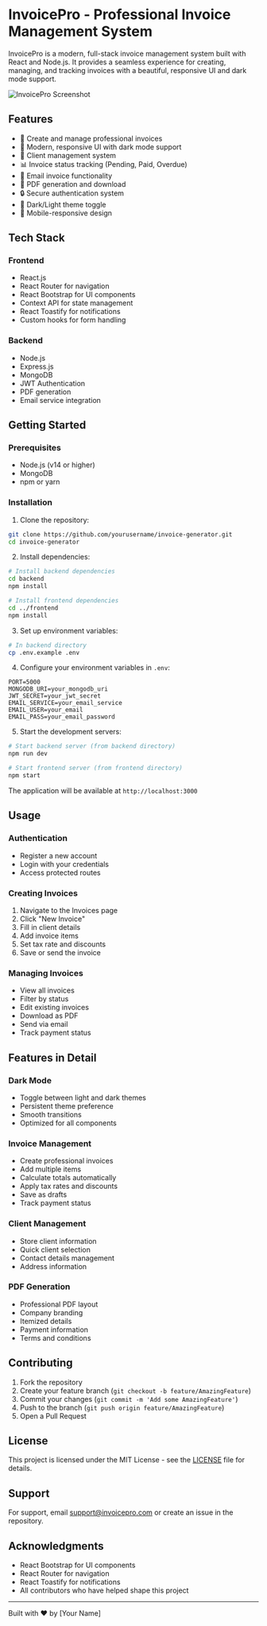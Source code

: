 # InvoicePro - Professional Invoice Management System

InvoicePro is a modern, full-stack invoice management system built with React and Node.js. It provides a seamless experience for creating, managing, and tracking invoices with a beautiful, responsive UI and dark mode support.

![InvoicePro Screenshot](screenshot.png)

## Features

- 📝 Create and manage professional invoices
- 🎨 Modern, responsive UI with dark mode support
- 👥 Client management system
- 📊 Invoice status tracking (Pending, Paid, Overdue)
- 📧 Email invoice functionality
- 📄 PDF generation and download
- 🔒 Secure authentication system
- 🌙 Dark/Light theme toggle
- 📱 Mobile-responsive design

## Tech Stack

### Frontend
- React.js
- React Router for navigation
- React Bootstrap for UI components
- Context API for state management
- React Toastify for notifications
- Custom hooks for form handling

### Backend
- Node.js
- Express.js
- MongoDB
- JWT Authentication
- PDF generation
- Email service integration

## Getting Started

### Prerequisites

- Node.js (v14 or higher)
- MongoDB
- npm or yarn

### Installation

1. Clone the repository:
```bash
git clone https://github.com/yourusername/invoice-generator.git
cd invoice-generator
```

2. Install dependencies:
```bash
# Install backend dependencies
cd backend
npm install

# Install frontend dependencies
cd ../frontend
npm install
```

3. Set up environment variables:
```bash
# In backend directory
cp .env.example .env
```

4. Configure your environment variables in `.env`:
```
PORT=5000
MONGODB_URI=your_mongodb_uri
JWT_SECRET=your_jwt_secret
EMAIL_SERVICE=your_email_service
EMAIL_USER=your_email
EMAIL_PASS=your_email_password
```

5. Start the development servers:
```bash
# Start backend server (from backend directory)
npm run dev

# Start frontend server (from frontend directory)
npm start
```

The application will be available at `http://localhost:3000`

## Usage

### Authentication
- Register a new account
- Login with your credentials
- Access protected routes

### Creating Invoices
1. Navigate to the Invoices page
2. Click "New Invoice"
3. Fill in client details
4. Add invoice items
5. Set tax rate and discounts
6. Save or send the invoice

### Managing Invoices
- View all invoices
- Filter by status
- Edit existing invoices
- Download as PDF
- Send via email
- Track payment status

## Features in Detail

### Dark Mode
- Toggle between light and dark themes
- Persistent theme preference
- Smooth transitions
- Optimized for all components

### Invoice Management
- Create professional invoices
- Add multiple items
- Calculate totals automatically
- Apply tax rates and discounts
- Save as drafts
- Track payment status

### Client Management
- Store client information
- Quick client selection
- Contact details management
- Address information

### PDF Generation
- Professional PDF layout
- Company branding
- Itemized details
- Payment information
- Terms and conditions

## Contributing

1. Fork the repository
2. Create your feature branch (`git checkout -b feature/AmazingFeature`)
3. Commit your changes (`git commit -m 'Add some AmazingFeature'`)
4. Push to the branch (`git push origin feature/AmazingFeature`)
5. Open a Pull Request

## License

This project is licensed under the MIT License - see the [LICENSE](LICENSE) file for details.

## Support

For support, email support@invoicepro.com or create an issue in the repository.

## Acknowledgments

- React Bootstrap for UI components
- React Router for navigation
- React Toastify for notifications
- All contributors who have helped shape this project

---

Built with ❤️ by [Your Name] 
